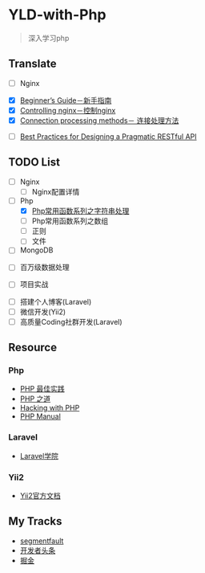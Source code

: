 # YLD-with-Php
>深入学习php

## Translate
+ [ ] Nginx
 - [x] [Beginner’s Guide－新手指南](https://github.com/YuanLianDu/YLD-with-Php/blob/master/translate/nginx-document/Beginner%E2%80%99s%20Guide.md)
 - [x] [Controlling nginx－控制nginx](https://github.com/YuanLianDu/YLD-with-Php/blob/master/translate/nginx-document/Controlling%20nginx.md)
 - [x] [Connection processing methods－ 连接处理方法](https://github.com/YuanLianDu/YLD-with-Php/blob/master/translate/nginx-document/Connection%20processing%20methods.md)

+ [ ] [Best Practices for Designing a Pragmatic RESTful API](http://www.vinaysahni.com/best-practices-for-a-pragmatic-restful-api)

## TODO List
+ [ ] Nginx
  - [ ] Nginx配置详情

+ [ ] Php
  - [x] [Php常用函数系列之字符串处理](https://github.com/YuanLianDu/YLD-with-Php/blob/master/articles/php/String%20Operation.md)
  - [ ] Php常用函数系列之数组
  - [ ] 正则
  - [ ] 文件
  
+ [ ] MongoDB
 - [ ] 百万级数据处理
  
+ [ ] 项目实战
 - [ ] 搭建个人博客(Laravel)
 - [ ] 微信开发(Yii2)
 - [ ] 高质量Coding社群开发(Laravel)
  
## Resource

### Php
+ [PHP 最佳实践](http://phpbestpractices.justjavac.com/)
+ [PHP 之道](http://laravel-china.github.io/php-the-right-way/)
+ [Hacking with PHP](http://www.hackingwithphp.com/)
+ [PHP Manual](http://php.net/manual/zh/)

### Laravel
+ [Laravel学院](http://laravelacademy.org/)

### Yii2
+ [Yii2官方文档](http://www.yiichina.com/doc/guide/2.0)


## My Tracks
+ [segmentfault](https://segmentfault.com/blog/yuan)
+ [开发者头条](http://toutiao.io/subjects/69694)
+ [掘金](https://gold.xitu.io/user/571dd3a51ea493006efee4a4/article)

